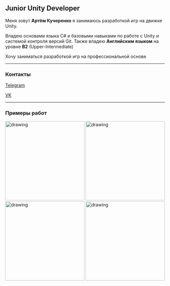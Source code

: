 ## Junior Unity Developer
Меня зовут **Артём Кучеренко** я занимаюсь разработкой игр на движке Unity.

Владею основами языка C# и базовыми навыками по работе с Unity и системой контроля версий Git. Также владею **Английским языком** на уровне **B2** (Upper-Intermediate)

Хочу заниматься разработкой игр на профессиональной основе

***

### Контакты

[Telegram](https://t.me/Happy_Cha0s)

[VK](https://vk.com/happy_cha0s)

***

### Примеры работ

<div>
  <img src="Pir_1.gif" alt="drawing" width="250"/>
  <img src="Pir_3.gif" alt="drawing" width="250"/>
</div>
<div>
  <img src="Pir_5.gif" alt="drawing" width="250"/>
  <img src="Pir_4.gif" alt="drawing" width="250"/>
</div>

